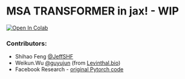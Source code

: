 # MSA TRANSFORMER in jax! - WIP

<a href="https://colab.research.google.com/github/sokrypton/ColabDesign/blob/v1.0.9/esm_msa/demo.ipynb">
  <img src="https://colab.research.google.com/assets/colab-badge.svg" alt="Open In Colab"/>
</a>

### Contributors:
- Shihao Feng [@JeffSHF](https://github.com/JeffSHF)
- Weikun.Wu [@guyujun](https://github.com/guyujun) (from [Levinthal.bio](http://levinthal.bio/en/))
- Facebook Research - [original Pytorch code](https://github.com/facebookresearch/esm)
